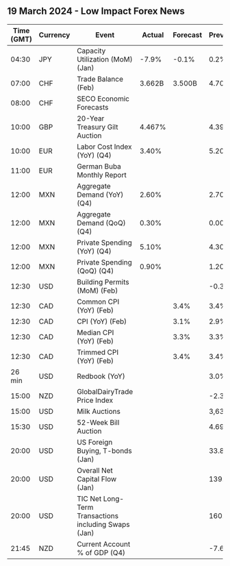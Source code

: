 ## 19 March 2024 - Low Impact Forex News

| Time (GMT) | Currency | Event | Actual | Forecast | Previous |
|------|----------|-------|--------|----------|----------|
| 04:30 | JPY | Capacity Utilization (MoM) (Jan) | -7.9% | -0.1% | 0.2% |
| 07:00 | CHF | Trade Balance (Feb) | 3.662B | 3.500B | 4.701B |
| 08:00 | CHF | SECO Economic Forecasts |  |  |  |
| 10:00 | GBP | 20-Year Treasury Gilt Auction | 4.467% |  | 4.391% |
| 10:00 | EUR | Labor Cost Index (YoY) (Q4) | 3.40% |  | 5.20% |
| 11:00 | EUR | German Buba Monthly Report |  |  |  |
| 12:00 | MXN | Aggregate Demand (YoY) (Q4) | 2.60% |  | 2.70% |
| 12:00 | MXN | Aggregate Demand (QoQ) (Q4) | 0.30% |  | 0.00% |
| 12:00 | MXN | Private Spending (YoY) (Q4) | 5.10% |  | 4.30% |
| 12:00 | MXN | Private Spending (QoQ) (Q4) | 0.90% |  | 1.20% |
| 12:30 | USD | Building Permits (MoM) (Feb) |  |  | -0.3% |
| 12:30 | CAD | Common CPI (YoY) (Feb) |  | 3.4% | 3.4% |
| 12:30 | CAD | CPI (YoY) (Feb) |  | 3.1% | 2.9% |
| 12:30 | CAD | Median CPI (YoY) (Feb) |  | 3.3% | 3.3% |
| 12:30 | CAD | Trimmed CPI (YoY) (Feb) |  | 3.4% | 3.4% |
| 26 min | USD | Redbook (YoY) |  |  | 3.0% |
| 15:00 | NZD | GlobalDairyTrade Price Index |  |  | -2.3% |
| 15:00 | USD | Milk Auctions |  |  | 3,630.0 |
| 15:30 | USD | 52-Week Bill Auction |  |  | 4.695% |
| 20:00 | USD | US Foreign Buying, T-bonds (Jan) |  |  | 33.80B |
| 20:00 | USD | Overall Net Capital Flow (Jan) |  |  | 139.80B |
| 20:00 | USD | TIC Net Long-Term Transactions including Swaps (Jan) |  |  | 160.20B |
| 21:45 | NZD | Current Account % of GDP (Q4) |  |  | -7.60% |
